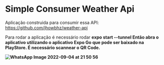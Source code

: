 # Simple Consumer Weather Api

Aplicação construida para consumir essa API: https://github.com/jhowbhz/weather-api

Para rodar a aplicação é necessário rodar <b>expo start --tunnel<b>
Então abra o aplicativo utilizando o aplicativo Expo Go que pode ser baixado na PlayStore. É necessário scannear o QR Code. <b>
  
![WhatsApp Image 2022-09-04 at 21 50 56](https://user-images.githubusercontent.com/41132563/188341194-df8e4b18-03cb-4252-90e0-e1b65e1704a5.jpeg)
